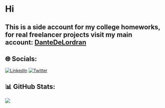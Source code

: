 # Hi

## This is a side account for my college homeworks, for real freelancer projects visit my main account: <a href="https://github.com/DanteDeLordran"> DanteDeLordran </a>

## 🌐 Socials:
[![LinkedIn](https://img.shields.io/badge/LinkedIn-%230077B5.svg?logo=linkedin&logoColor=white)](https://linkedin.com/in/dantelopezlugo) [![Twitter](https://img.shields.io/badge/Twitter-%231DA1F2.svg?logo=Twitter&logoColor=white)](https://twitter.com/DanteDeLordran) 

## 📊 GitHub Stats:
[//]: ![](https://github-readme-streak-stats.herokuapp.com/?user=DanteDeLordran&theme=tokyonight&hide_border=false)<br/>
![](https://github-readme-stats.vercel.app/api/top-langs/?username=DanteLopezL&theme=tokyonight&hide_border=false&include_all_commits=false&count_private=false&layout=donut-vertical)
